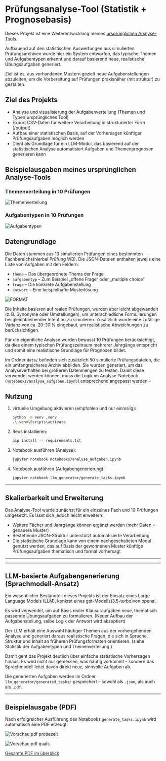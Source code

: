 # Prüfungsanalyse-Tool (Statistik + Prognosebasis)

Dieses Projekt ist eine Weiterentwicklung meines [ursprünglichen Analyse-Tools](https://github.com/eneav/Statistikbasierte-Pruefungsprognose).

Aufbauend auf den statistischen Auswertungen aus simulierten Prüfungsarchiven wurde hier ein System entworfen, 
das typische Themen und Aufgabentypen erkennt und darauf basierend neue, realistische Übungsaufgaben generiert. 

Ziel ist es, aus vorhandenen Mustern gezielt neue Aufgabenstellungen abzuleiten, um die Vorbereitung auf Prüfungen praxisnäher (mit struktur) zu gestalten.

## Ziel des Projekts

- Analyse und visualisierung der Aufgabenverteilung (Themen und Typen|ursprüngliches Tool)
- Export CSV-Daten für weitere Verarbeitung in strukturierter Form (/output)
- Aufbau einer statistischen Basis, auf der Vorhersagen künftiger Prüfungsaufgaben möglich werden 
- Dient als Grundlage für ein LLM-Modul, das basierend auf der statistischen Analyse automatisiert Aufgaben und Themenprognosen generieren kann


## Beispielausgaben meines ursprünglichen Analyse-Tools

### Themenverteilung in 10 Prüfungen
![Themenverteilung](references/StatistikThemenvereteilung.png)

### Aufgabentypen in 10 Prüfungen
![Aufgabentypen](references/StatistikAufgabentypen.png)

## Datengrundlage

Die Daten stammen aus 10 simulierten Prüfungen eines bestimmten Fachbereichs(hierbei Prüfung WB). Die JSON-Dateien enthalten jeweils eine Liste von Aufgaben mit den Feldern:

- `thema` – Das übergeordnete Thema der Frage  
- `aufgabentyp` – Zum Beispiel „offene Frage“ oder „multiple choice“  
- `frage` – Die konkrete Aufgabenstellung  
- `antwort` – Eine beispielhafte Musterlösung  

![FORMAT](references/datenformatJSON.PNG)

Die Inhalte basieren auf realen Prüfungen, wurden aber leicht abgewandelt (z. B. Synonyme oder Umstellungen), um unterschiedliche Formulierungen bei gleichbleibender Intention zu simulieren. Zusätzlich wurde eine zufällige Varianz von ca. 20-30 % eingebaut, um realistische Abweichungen zu berücksichtigen.

Für die eigentliche Analyse wurden bewusst 10 Prüfungen berücksichtigt, da dies einem typischen Prüfungszeitraum mehrerer Jahrgänge entspricht und somit eine realistische Grundlage für Prognosen bildet.

Im Ordner `data/` befinden sich zusätzlich 50 simulierte Prüfungsdateien, die ein umfangreicheres Archiv abbilden. Sie wurden generiert, um das Analyseverhalten bei größeren Datenmengen zu testen. Damit diese verwendet werden können, muss die Logik im Analyse-Notebook (`notebooks/analyse_aufgaben.ipynb`) entsprechend angepasst werden –


## Nutzung 

1. virtuelle Umgebung aktivieren (empfohlen und nur einmalig):
    ```bash
    python -m venv .venv
    .\.venv\Scripts\activate
    ```

2. Reqs installieren:
    ```bash
    pip install -r requirements.txt
    ```

3. Notebook ausführen (Analyse):
    ```bash
    jupyter notebook notebooks/analyse_aufgaben.ipynb
    ```

4. Notebook ausführen (Aufgabengenerierung):
    ```bash
    jupyter notebook llm_generator/generate_tasks.ipynb
    ```

---


## Skalierbarkeit und Erweiterung

Das Analyse-Tool wurde zunächst für ein einzelnes Fach und 10 Prüfungen umgesetzt. Es lässt sich jedoch leicht erweitern:

- Weitere Fächer und Jahrgänge können ergänzt werden (mehr Daten = genauere Muster)
- Bestehende JSON-Struktur unterstützt automatisierte Verarbeitung
- Die statistische Grundlage kann von einem nachgeschalteten Modul genutzt werden, das auf Basis der gewonnenen Muster künftige Prüfungsaufgaben thematisch und formal vorhersagt

---
---

## LLM-basierte Aufgabengenerierung (Sprachmodell-Ansatz)

Ein wesentlicher Bestandteil dieses Projekts ist der Einsatz eines Large Language Models (LLM), konkret eines gpt-Modells(3.5-turbo)von openai. 

Es wird verwendet, um auf Basis realer Klausuraufgaben neue, thematisch passende Übungsaufgaben zu formulieren. (Neuer Aufbau der Aufgabenstellung, selbe Logik der Antwort wird akzeptiert)

Der LLM erhält eine Auswahl häufiger Themen aus der vorhergehenden Analyse und generiert daraus realistische Fragen, 
die sich in Sprache, Struktur und Inhalt an früheren Prüfungsformaten orientieren. (siehe Statistik der Aufgabentypen und Themenverteilung )

Damit geht das Projekt deutlich über einfache statistische Vorhersagen hinaus: 
Es wird nicht nur gemessen, was häufig vorkommt – sondern das Sprachmodell leitet davon direkt neue, sinnvolle Aufgaben ab.

Die generierten Aufgaben werden im Ordner `llm_generator/generated_tasks/` gespeichert – sowohl als `.json`, als auch als `.pdf`.

---

## Beispielausgabe (PDF)

Nach erfolgreicher Ausführung des Notebooks `generate_tasks.ipynb` wird automatisch eine PDF erzeugt:


![Vorschau pdf probezeit](references/probezeitPDF.png)

![Vorschau pdf quals](references/qualifikationPDF.png)


[Gesamte PDF im überblick](statistics/beispielausgabe.pdf)

